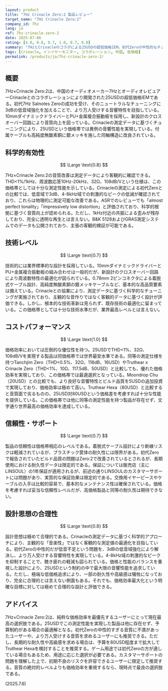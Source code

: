 ```yaml
---
layout: product
title: "7Hz Crinacle Zero:2 製品レビュー"
target_name: "7Hz Crinacle Zero:2"
company_id: 7hz
lang: ja
ref: 7hz-crinacle-zero-2
date: 2025-07-06
rating: [4.0, 0.8, 0.7, 1.0, 0.7, 0.8]
summary: "7HzとCrinacleのコラボによる25USDの超低価格IEM。初代Zeroの中性的なチューニングに3dBの低音補強を施し、より万人受けする音響特性を実現。THD<1%、32Ω、108dB/Vという測定仕様を25USDで提供し、同価格帯では優れた価格効率を達成。音質技術面では業界平均レベルながら、価格を考慮すれば十分実用的な性能。耐久性には若干の懸念があるものの、純粋な価格効率重視なら最適選択。"
tags: [Crinacle, インイヤーモニター, コラボレーション, 中国, 低価格]
permalink: /products/ja/7hz-crinacle-zero-2/
---
```


## 概要

7Hz×Crinacle Zero:2は、中国のオーディオメーカー7HzとオーディオレビュアーCrinacleとのコラボレーションにより開発された25USDの超低価格IEMである。初代7Hz Salnotes Zeroの成功を受け、そのニュートラルなチューニングに3dBの低音域強化を加えることで、より万人受けする音響特性を目指している。10mmダイナミックドライバーとPU+金属複合振動板を採用し、新設計のクロスオーバー回路により音質向上を図っている。Crinacleの測定データに基づくチューニングにより、25USDという価格帯では異例の音響性能を実現している。付属ケーブルも高純度無酸素銅に銀メッキを施した同軸構造に改良されている。

## 科学的有効性

$$ \Large \text{0.8} $$

7Hz×Crinacle Zero:2の音質改善は測定データにより客観的に確認できる。THD<1%/1kHz、周波数応答10Hz-20kHz、32Ω、108dB/Vという仕様は、この価格帯としては十分な測定性能を示している。Crinacleの測定による初代Zeroとの比較では、低音域で3dB、4-8kHz域での刺激的なピークの低減が確認されており、これらは物理的に測定可能な改善である。ASRでのレビューでも「almost perfect tonality」「impressively low distortion」と評価されており、科学的根拠に基づく音質向上が認められる。ただし、1kHz付近の共振による歪みが残存しており、完全に透明な再生とは言えない。B&K 5128およびGRAS測定システムでのデータも公開されており、主張の客観的検証が可能である。

## 技術レベル

$$ \Large \text{0.7} $$

技術的には業界標準的な設計を採用している。10mmダイナミックドライバーとPU+金属複合振動板の組み合わせは一般的だが、新設計のクロスオーバー回路により周波数特性の最適化が図られている。0.78mm 2ピンコネクタによる着脱式ケーブル設計、高純度無酸素銅の銀メッキケーブルなど、基本的な高品質要素は備えている。Crinacleとの協業により、測定データに基づく科学的なチューニングが実施されており、主観的な音作りではなく客観的データに基づく設計が評価できる。しかし、根本的な技術革新は見られず、既存技術の最適化に留まっている。この価格帯としては十分な技術水準だが、業界最高レベルとは言えない。

## コストパフォーマンス

$$ \Large \text{1.0} $$

価格効率においては圧倒的な優位性を持つ。25USDでTHD<1%、32Ω、108dB/Vを実現する製品は同価格帯では世界最安水準である。同等の測定仕様を持つTanchjim Zero（THD<0.5%、32Ω、118dB、16USD）やTruthear x Crinacle Zero（THD<1%、10Ω、117.5dB、50USD）と比較しても、優れた価格効率を実現しており、この価格帯では最適選択となっている。Moondrop Chu（20USD）との比較でも、より良好な音響特性とビルド品質を5USDの追加投資で実現しており、価格効率は極めて高い。Truthear Hexa（80USD）と比較すると音質面で劣るものの、25USD対80USDという価格差を考慮すれば十分な性能を提供している。この価格帯では他に同等の測定性能を持つ製品が存在せず、文字通り世界最高の価格効率を達成している。

## 信頼性・サポート

$$ \Large \text{0.7} $$

製品の信頼性は価格帯相応のレベルである。着脱式ケーブル設計により断線リスクは軽減されているが、プラスチック筐体の耐久性には限界がある。初代Zeroで報告されていたビルド品質の問題はZero:2で改善されているとされるが、長期使用における耐久性データは限定的である。保証については販売店（主にLINSOUL）の1年保証が適用されるが、前述の通りLINSOULのカスタマーサポートには問題があり、実質的な保証効果は限定的である。交換用イヤーピースやケーブルの入手は比較的容易で、基本的なメンテナンス性は確保されている。価格を考慮すれば妥当な信頼性レベルだが、高価格製品と同等の耐久性は期待できない。

## 設計思想の合理性

$$ \Large \text{0.8} $$

設計思想は極めて合理的である。Crinacleの測定データに基づく科学的アプローチにより、主観的な「音楽性」ではなく客観的な測定値の最適化を目指している。初代Zeroの中性的だが低音不足という問題を、3dBの低音域強化により解決し、より万人受けする音響特性を実現している。4-8kHz域の刺激的なピークを抑制することで、聴き疲れの軽減も図られている。価格と性能のバランスを重視した設計により、25USDという制約の中で最大限の音響性能を追求している。ただし、極端な低価格追求により、一部の耐久性や高級感は犠牲になっており、完全に合理的とは言えない側面もある。それでも、価格効率最大化という明確な目標に対しては極めて合理的な設計と評価できる。

## アドバイス

7Hz×Crinacle Zero:2は、純粋な価格効率を最優先するユーザーにとって現在最高の選択肢である。25USDでこの測定性能を実現した製品は他に存在せず、予算制約がある場合の最適解となる。初代Zeroの中性的すぎる音質に不満があったユーザーや、より万人受けする音質を求めるユーザーにも推奨できる。ただし、長期的な耐久性や高級感を求める場合は、予算を80USD程度まで拡大してTruthear Hexaを検討することを推奨する。ゲーム用途では初代Zeroの方が適している場合もあるため、用途に応じた選択が必要である。カスタマーサポートの問題を理解した上で、初期不良のリスクを許容できるユーザーに限定して推奨する。音質の絶対的レベルよりも価格効率を重視するなら、現時点で最良の選択肢である。

(2025.7.6)